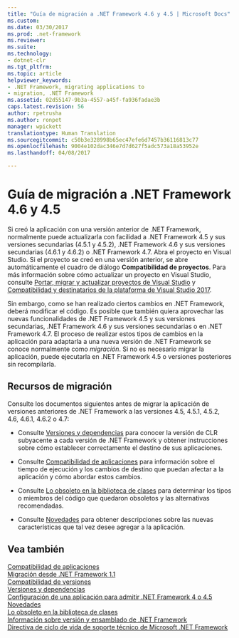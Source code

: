 ```yaml
---
title: "Guía de migración a .NET Framework 4.6 y 4.5 | Microsoft Docs"
ms.custom: 
ms.date: 03/30/2017
ms.prod: .net-framework
ms.reviewer: 
ms.suite: 
ms.technology:
- dotnet-clr
ms.tgt_pltfrm: 
ms.topic: article
helpviewer_keywords:
- .NET Framework, migrating applications to
- migration, .NET Framework
ms.assetid: 02d55147-9b3a-4557-a45f-fa936fadae3b
caps.latest.revision: 56
author: rpetrusha
ms.author: ronpet
manager: wpickett
translationtype: Human Translation
ms.sourcegitcommit: c50b3e328998b65ec47efe6d7457b36116813c77
ms.openlocfilehash: 9004e102dac346e7d7d627f5adc573a18a53952e
ms.lasthandoff: 04/08/2017

---
```

# <a name="migration-guide-to-the-net-framework-46-and-45"></a>Guía de migración a .NET Framework 4.6 y 4.5 
Si creó la aplicación con una versión anterior de .NET Framework, normalmente puede actualizarla con facilidad a .NET Framework 4.5 y sus versiones secundarias (4.5.1 y 4.5.2), .NET Framework 4.6 y sus versiones secundarias (4.6.1 y 4.6.2) o .NET Framework 4.7. Abra el proyecto en Visual Studio. Si el proyecto se creó en una versión anterior, se abre automáticamente el cuadro de diálogo **Compatibilidad de proyectos**. Para más información sobre cómo actualizar un proyecto en Visual Studio, consulte [Portar, migrar y actualizar proyectos de Visual Studio](https://docs.microsoft.com/en-us/visualstudio/porting/port-migrate-and-upgrade-visual-studio-projects) y [Compatibilidad y destinatarios de la plataforma de Visual Studio 2017](https://www.visualstudio.com/en-us/productinfo/vs2017-compatibility-vs).  
  
 Sin embargo, como se han realizado ciertos cambios en .NET Framework, deberá modificar el código. Es posible que también quiera aprovechar las nuevas funcionalidades de .NET Framework 4.5 y sus versiones secundarias, .NET Framework 4.6 y sus versiones secundarias o en .NET Framework 4.7. El proceso de realizar estos tipos de cambios en la aplicación para adaptarla a una nueva versión de .NET Framework se conoce normalmente como *migración*. Si no es necesario migrar la aplicación, puede ejecutarla en .NET Framework 4.5 o versiones posteriores sin recompilarla.  
  
## <a name="migration-resources"></a>Recursos de migración  
 Consulte los documentos siguientes antes de migrar la aplicación de versiones anteriores de .NET Framework a las versiones 4.5, 4.5.1, 4.5.2, 4.6, 4.6.1, 4.6.2 o 4.7:  
  
-   Consulte [Versiones y dependencias](../../../docs/framework/migration-guide/versions-and-dependencies.md) para conocer la versión de CLR subyacente a cada versión de .NET Framework y obtener instrucciones sobre cómo establecer correctamente el destino de sus aplicaciones.  
  
-   Consulte [Compatibilidad de aplicaciones](../../../docs/framework/migration-guide/application-compatibility.md) para información sobre el tiempo de ejecución y los cambios de destino que puedan afectar a la aplicación y cómo abordar estos cambios.  
  
-   Consulte [Lo obsoleto en la biblioteca de clases](../../../docs/framework/whats-new/whats-obsolete.md) para determinar los tipos o miembros del código que quedaron obsoletos y las alternativas recomendadas.  
  
-   Consulte [Novedades](../../../docs/framework/whats-new/index.md) para obtener descripciones sobre las nuevas características que tal vez desee agregar a la aplicación.  
  
## <a name="see-also"></a>Vea también  
 [Compatibilidad de aplicaciones](../../../docs/framework/migration-guide/application-compatibility.md)   
 [Migración desde .NET Framework 1.1](../../../docs/framework/migration-guide/migrating-from-the-net-framework-1-1.md)   
 [Compatibilidad de versiones](../../../docs/framework/migration-guide/version-compatibility.md)   
 [Versiones y dependencias](../../../docs/framework/migration-guide/versions-and-dependencies.md)   
 [Configuración de una aplicación para admitir .NET Framework 4 o 4.5](../../../docs/framework/migration-guide/how-to-configure-an-app-to-support-net-framework-4-or-4-5.md)   
 [Novedades](../../../docs/framework/whats-new/index.md)   
 [Lo obsoleto en la biblioteca de clases](../../../docs/framework/whats-new/whats-obsolete.md)   
 [Información sobre versión y ensamblado de .NET Framework](http://go.microsoft.com/fwlink/?LinkId=201701)   
 [Directiva de ciclo de vida de soporte técnico de Microsoft .NET Framework](http://go.microsoft.com/fwlink/?LinkId=196607)
